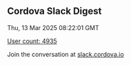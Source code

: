 ## Cordova Slack Digest
Thu, 13 Mar 2025 08:22:01 GMT

[User count: 4935](https://cordova.slack.com/)


Join the conversation at [slack.cordova.io](http://slack.cordova.io/)
